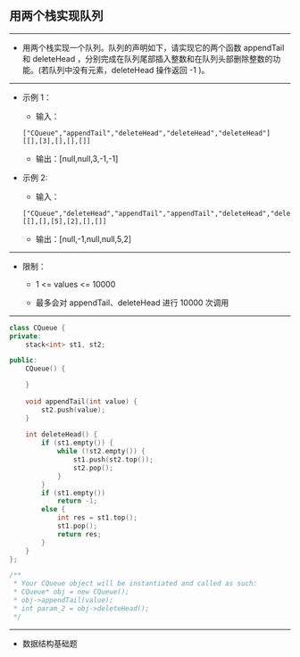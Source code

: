 ## 用两个栈实现队列

--------------------

- 用两个栈实现一个队列。队列的声明如下，请实现它的两个函数 appendTail 和 deleteHead ，分别完成在队列尾部插入整数和在队列头部删除整数的功能。(若队列中没有元素，deleteHead 操作返回 -1 )。

--------------------

- 示例 1：

    - 输入：

    ```text
    ["CQueue","appendTail","deleteHead","deleteHead","deleteHead"]
    [[],[3],[],[],[]]
    ```

    - 输出：[null,null,3,-1,-1]

- 示例 2:

    - 输入：

    ```text
    ["CQueue","deleteHead","appendTail","appendTail","deleteHead","deleteHead"]
    [[],[],[5],[2],[],[]]
    ```

    - 输出：[null,-1,null,null,5,2]

--------------------

- 限制：

    - 1 <= values <= 10000

    - 最多会对 appendTail、deleteHead 进行 10000 次调用

--------------------

```cpp
class CQueue {
private:
    stack<int> st1, st2;

public:
    CQueue() {

    }
    
    void appendTail(int value) {
        st2.push(value);
    }
    
    int deleteHead() {
        if (st1.empty()) {
            while (!st2.empty()) {
                st1.push(st2.top());
                st2.pop();
            }
        }
        if (st1.empty())
            return -1;
        else {
            int res = st1.top();
            st1.pop();
            return res;
        }
    }
};

/**
 * Your CQueue object will be instantiated and called as such:
 * CQueue* obj = new CQueue();
 * obj->appendTail(value);
 * int param_2 = obj->deleteHead();
 */
```
--------------------

- 数据结构基础题
